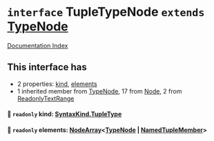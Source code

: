 # `interface` TupleTypeNode `extends` [TypeNode](../interface.TypeNode/README.md)

[Documentation Index](../README.md)

## This interface has

- 2 properties:
[kind](#-readonly-kind-syntaxkindtupletype),
[elements](#-readonly-elements-nodearraytypenode--namedtuplemember)
- 1 inherited member from [TypeNode](../interface.TypeNode/README.md), 17 from [Node](../interface.Node/README.md), 2 from [ReadonlyTextRange](../interface.ReadonlyTextRange/README.md)


#### 📄 `readonly` kind: [SyntaxKind.TupleType](../enum.SyntaxKind/README.md#tupletype--190)



#### 📄 `readonly` elements: [NodeArray](../interface.NodeArray/README.md)\<[TypeNode](../interface.TypeNode/README.md) | [NamedTupleMember](../interface.NamedTupleMember/README.md)>



